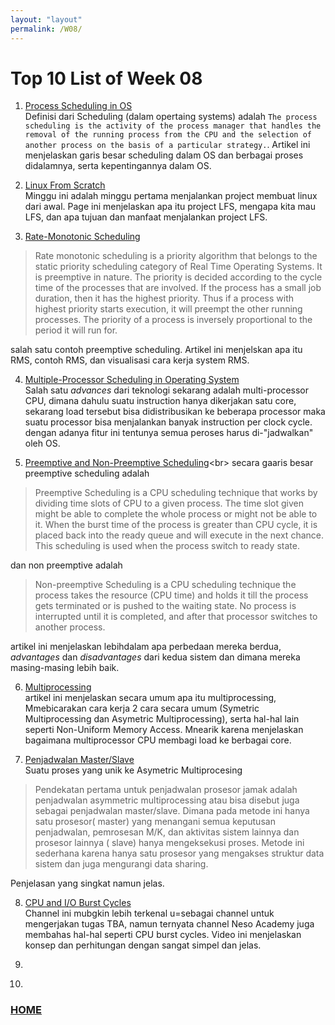 ```yaml
---
layout: "layout"
permalink: /W08/
---
```


# Top 10 List of Week 08

1. [Process Scheduling in OS](https://www.tutorialspoint.com/operating_system/os_process_scheduling.htm)<br>
Definisi dari Scheduling (dalam opertaing systems) adalah ```The process scheduling is the activity of the process manager that handles the removal of the running process from the CPU and the selection of another process on the basis of a particular strategy.```. Artikel ini menjelaskan garis besar scheduling dalam OS dan berbagai proses didalamnya, serta kepentingannya dalam OS.

2. [Linux From Scratch](https://www.linuxfromscratch.org/lfs/)<br>
Minggu ini adalah minggu pertama menjalankan project membuat linux dari awal. Page ini menjelaskan apa itu project LFS, mengapa kita mau LFS, dan apa tujuan dan manfaat menjalankan project LFS.

3. [Rate-Monotonic Scheduling](https://www.geeksforgeeks.org/rate-monotonic-scheduling/)<br>
>Rate monotonic scheduling is a priority algorithm that belongs to the static priority scheduling category of Real Time Operating Systems. It is preemptive in nature. The priority is decided according to the cycle time of the processes that are involved. If the process has a small job duration, then it has the highest priority. Thus if a process with highest priority starts execution, it will preempt the other running processes. The priority of a process is inversely proportional to the period it will run for.

salah satu contoh preemptive scheduling. Artikel ini menjelskan apa itu RMS, contoh RMS, dan visualisasi cara kerja system RMS.

4. [Multiple-Processor Scheduling in Operating System](https://www.geeksforgeeks.org/multiple-processor-scheduling-in-operating-system/)<br>
Salah satu _advances_ dari teknologi sekarang adalah multi-processor CPU, dimana dahulu suatu instruction hanya dikerjakan satu core, sekarang load tersebut bisa didistribusikan ke beberapa processor maka suatu processor bisa menjalankan banyak instruction per clock cycle. dengan adanya fitur ini tentunya semua peroses harus di-"jadwalkan" oleh OS.

5. [Preemptive and Non-Preemptive Scheduling](https://www.tutorialspoint.com/preemptive-and-non-preemptive-scheduling#:~:text=Preemptive%20Scheduling%20is%20a%20CPU,CPU%20to%20a%20given%20process.&text=Non%2Dpreemptive%20Scheduling%20is%20a,pushed%20to%20the%20waiting%20state.)<br>
secara gaaris besar preemptive scheduling adalah 
>Preemptive Scheduling is a CPU scheduling technique that works by dividing time slots of CPU to a given process. The time slot given might be able to complete the whole process or might not be able to it. When the burst time of the process is greater than CPU cycle, it is placed back into the ready queue and will execute in the next chance. This scheduling is used when the process switch to ready state.

dan non preemptive adalah 
>Non-preemptive Scheduling is a CPU scheduling technique the process takes the resource (CPU time) and holds it till the process gets terminated or is pushed to the waiting state. No process is interrupted until it is completed, and after that processor switches to another process.

artikel ini menjelaskan lebihdalam apa perbedaan mereka berdua, _advantages_ dan _disadvantages_ dari kedua sistem dan dimana mereka masing-masing lebih baik.

6. [Multiprocessing](https://socs.binus.ac.id/2020/11/16/multiprocessing/)<br>
artikel ini menjelaskan secara umum apa itu multiprocessing, Mmebicarakan cara kerja 2 cara secara umum (Symetric Multiprocessing dan Asymetric Multiprocessing), serta hal-hal lain seperti Non-Uniform Memory Access. Mnearik karena menjelaskan bagaimana multiprocessor CPU membagi load ke berbagai core.

7. [Penjadwalan Master/Slave](http://ftp.gunadarma.ac.id/linux/docs/v06/Kuliah/SistemOperasi/BUKU/SistemOperasi-4.X-1/ch15s02.html)<br>
Suatu proses yang unik ke Asymetric Multiprocesing 

>Pendekatan pertama untuk penjadwalan prosesor jamak adalah penjadwalan asymmetric multiprocessing atau bisa disebut juga sebagai penjadwalan master/slave. Dimana pada metode ini hanya satu prosesor( master) yang menangani semua keputusan penjadwalan, pemrosesan M/K, dan aktivitas sistem lainnya dan prosesor lainnya ( slave) hanya mengeksekusi proses. Metode ini sederhana karena hanya satu prosesor yang mengakses struktur data sistem dan juga mengurangi data sharing.

Penjelasan yang singkat namun jelas.

8. [CPU and I/O Burst Cycles](https://www.youtube.com/watch?v=pVzb3TUcDLo)<br>
Channel ini mubgkin lebih terkenal u=sebagai channel untuk mengerjakan tugas TBA, namun ternyata channel Neso Academy juga membahas hal-hal seperti CPU burst cycles. Video ini menjelaskan konsep dan perhitungan dengan sangat simpel dan jelas.

9. []()<br>


10. []()<br>


### [HOME](https://theophilus-lukas.github.io/os211)